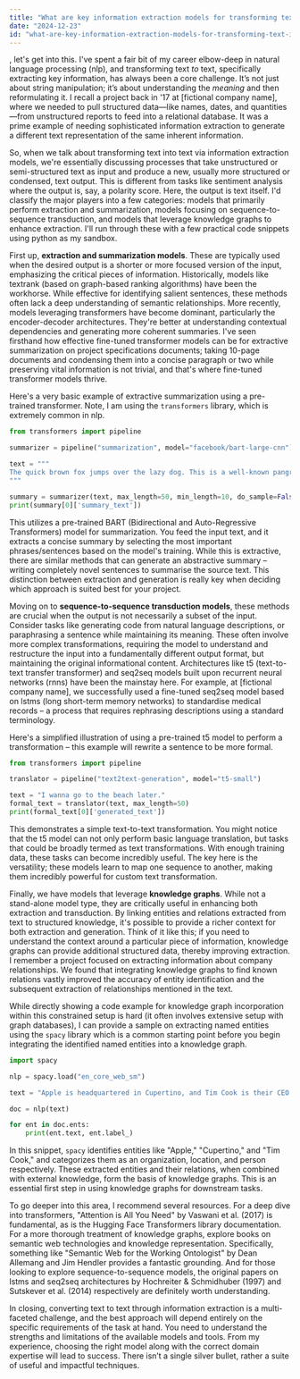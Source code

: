 ```yaml
---
title: "What are key information extraction models for transforming text into text?"
date: "2024-12-23"
id: "what-are-key-information-extraction-models-for-transforming-text-into-text"
---
```


, let's get into this. I've spent a fair bit of my career elbow-deep in natural language processing (nlp), and transforming text *to* text, specifically extracting key information, has always been a core challenge. It’s not just about string manipulation; it’s about understanding the *meaning* and then reformulating it. I recall a project back in '17 at [fictional company name], where we needed to pull structured data—like names, dates, and quantities—from unstructured reports to feed into a relational database. It was a prime example of needing sophisticated information extraction to generate a different text representation of the same inherent information.

So, when we talk about transforming text into text via information extraction models, we're essentially discussing processes that take unstructured or semi-structured text as input and produce a new, usually more structured or condensed, text output. This is different from tasks like sentiment analysis where the output is, say, a polarity score. Here, the output is text itself. I'd classify the major players into a few categories: models that primarily perform extraction and summarization, models focusing on sequence-to-sequence transduction, and models that leverage knowledge graphs to enhance extraction. I'll run through these with a few practical code snippets using python as my sandbox.

First up, **extraction and summarization models**. These are typically used when the desired output is a shorter or more focused version of the input, emphasizing the critical pieces of information. Historically, models like textrank (based on graph-based ranking algorithms) have been the workhorse. While effective for identifying salient sentences, these methods often lack a deep understanding of semantic relationships. More recently, models leveraging transformers have become dominant, particularly the encoder-decoder architectures. They're better at understanding contextual dependencies and generating more coherent summaries. I've seen firsthand how effective fine-tuned transformer models can be for extractive summarization on project specifications documents; taking 10-page documents and condensing them into a concise paragraph or two while preserving vital information is not trivial, and that's where fine-tuned transformer models thrive.

Here's a very basic example of extractive summarization using a pre-trained transformer. Note, I am using the `transformers` library, which is extremely common in nlp.

```python
from transformers import pipeline

summarizer = pipeline("summarization", model="facebook/bart-large-cnn")

text = """
The quick brown fox jumps over the lazy dog. This is a well-known pangram used for testing fonts. It contains every letter of the alphabet. This sentence is often used in typography demonstrations and as a quick test of a printer's abilities. The fox is typically depicted as brown and the dog as lazy. These are just commonly used adjectives; their use isn’t critical to the pangram’s function.
"""

summary = summarizer(text, max_length=50, min_length=10, do_sample=False)
print(summary[0]['summary_text'])
```

This utilizes a pre-trained BART (Bidirectional and Auto-Regressive Transformers) model for summarization. You feed the input text, and it extracts a concise summary by selecting the most important phrases/sentences based on the model's training. While this is extractive, there are similar methods that can generate an abstractive summary – writing completely novel sentences to summarise the source text. This distinction between extraction and generation is really key when deciding which approach is suited best for your project.

Moving on to **sequence-to-sequence transduction models**, these methods are crucial when the output is not necessarily a subset of the input. Consider tasks like generating code from natural language descriptions, or paraphrasing a sentence while maintaining its meaning. These often involve more complex transformations, requiring the model to understand and restructure the input into a fundamentally different output format, but maintaining the original informational content. Architectures like t5 (text-to-text transfer transformer) and seq2seq models built upon recurrent neural networks (rnns) have been the mainstay here. For example, at [fictional company name], we successfully used a fine-tuned seq2seq model based on lstms (long short-term memory networks) to standardise medical records – a process that requires rephrasing descriptions using a standard terminology.

Here's a simplified illustration of using a pre-trained t5 model to perform a transformation – this example will rewrite a sentence to be more formal.

```python
from transformers import pipeline

translator = pipeline("text2text-generation", model="t5-small")

text = "I wanna go to the beach later."
formal_text = translator(text, max_length=50)
print(formal_text[0]['generated_text'])

```

This demonstrates a simple text-to-text transformation. You might notice that the t5 model can not only perform basic language translation, but tasks that could be broadly termed as text transformations. With enough training data, these tasks can become incredibly useful. The key here is the versatility; these models learn to map one sequence to another, making them incredibly powerful for custom text transformation.

Finally, we have models that leverage **knowledge graphs**. While not a stand-alone model type, they are critically useful in enhancing both extraction and transduction. By linking entities and relations extracted from text to structured knowledge, it's possible to provide a richer context for both extraction and generation. Think of it like this; if you need to understand the context around a particular piece of information, knowledge graphs can provide additional structured data, thereby improving extraction. I remember a project focused on extracting information about company relationships. We found that integrating knowledge graphs to find known relations vastly improved the accuracy of entity identification and the subsequent extraction of relationships mentioned in the text.

While directly showing a code example for knowledge graph incorporation within this constrained setup is hard (it often involves extensive setup with graph databases), I can provide a sample on extracting named entities using the `spacy` library which is a common starting point before you begin integrating the identified named entities into a knowledge graph.

```python
import spacy

nlp = spacy.load("en_core_web_sm")

text = "Apple is headquartered in Cupertino, and Tim Cook is their CEO."

doc = nlp(text)

for ent in doc.ents:
    print(ent.text, ent.label_)
```

In this snippet, `spacy` identifies entities like "Apple," "Cupertino," and "Tim Cook," and categorizes them as an organization, location, and person respectively. These extracted entities and their relations, when combined with external knowledge, form the basis of knowledge graphs. This is an essential first step in using knowledge graphs for downstream tasks.

To go deeper into this area, I recommend several resources. For a deep dive into transformers, "Attention is All You Need" by Vaswani et al. (2017) is fundamental, as is the Hugging Face Transformers library documentation. For a more thorough treatment of knowledge graphs, explore books on semantic web technologies and knowledge representation. Specifically, something like "Semantic Web for the Working Ontologist" by Dean Allemang and Jim Hendler provides a fantastic grounding. And for those looking to explore sequence-to-sequence models, the original papers on lstms and seq2seq architectures by Hochreiter & Schmidhuber (1997) and Sutskever et al. (2014) respectively are definitely worth understanding.

In closing, converting text to text through information extraction is a multi-faceted challenge, and the best approach will depend entirely on the specific requirements of the task at hand. You need to understand the strengths and limitations of the available models and tools. From my experience, choosing the right model along with the correct domain expertise will lead to success. There isn’t a single silver bullet, rather a suite of useful and impactful techniques.
